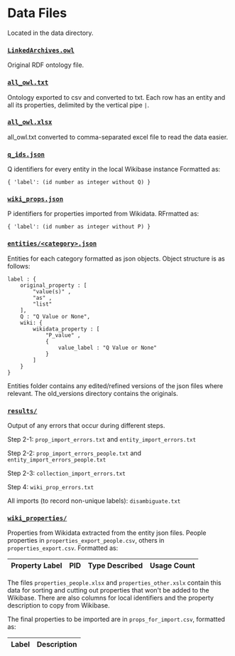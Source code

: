 # Data Files

Located in the data directory.

### [`LinkedArchives.owl`](data/LinkedArchives.owl)

Original RDF ontology file.

### [`all_owl.txt`](data/all_owl.txt)

Ontology exported to csv and converted to txt. Each row has an entity and all its properties, delimited by the vertical pipe `|`.

### [`all_owl.xlsx`](data/all_owl.xlsx)

all_owl.txt converted to comma-separated excel file to read the data easier.

### [`q_ids.json`](data/q_ids.json)

Q identifiers for every entity in the local Wikibase instance Formatted as:

```.env
{ 'label': (id number as integer without Q) }
```

### [`wiki_props.json`](data/wiki_props.json)

P identifiers for properties imported from Wikidata. RFrmatted as:

```.env
{ 'label': (id number as integer without P) }
```

### [`entities/<category>.json`](data/entities)

Entities for each category formatted as json objects. Object structure is as follows:

```.env
label : {
    original_property : [
        "value(s)" ,
        "as" , 
        "list"
    ],
    Q : "Q Value or None",
    wiki: {
        wikidata_property : [ 
            "P_value" , 
            { 
                value_label : "Q Value or None" 
            }
        ]
    }
}
```

Entities folder contains any edited/refined versions of the json files where relevant. 
The old_versions directory contains the originals.

### [`results/`](data/results)

Output of any errors that occur during different steps.

Step 2-1: `prop_import_errors.txt` and `entity_import_errors.txt`

Step 2-2: `prop_import_errors_people.txt` and `entity_import_errors_people.txt`

Step 2-3: `collection_import_errors.txt`

Step 4: `wiki_prop_errors.txt`

All imports (to record non-unique labels): `disambiguate.txt`

### [`wiki_properties/`](data/wiki_properties)

Properties from Wikidata extracted from the entity json files. 
People properties in `properties_export_people.csv`, others in `properties_export.csv`.
Formatted as: 

| Property Label | PID | Type Described | Usage Count |
| ---- | ---- | ---- | ---- | 

The files `properties_people.xlsx` and `properties_other.xslx` contain this data for sorting and cutting out properties that won't be added to the Wikibase.
There are also columns for local identifiers and the property description to copy from Wikibase.

The final properties to be imported are in `props_for_import.csv`, formatted as:

| Label | Description |
| ---- | ---- |
